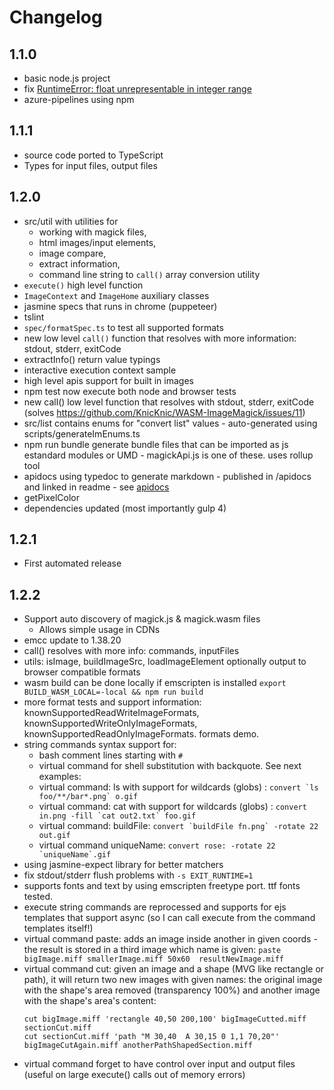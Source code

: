 # Changelog

## 1.1.0

 * basic node.js project
 * fix [RuntimeError: float unrepresentable in integer range](https://github.com/KnicKnic/WASM-ImageMagick/issues/12)
 * azure-pipelines using npm 

## 1.1.1

 * source code ported to TypeScript
 * Types for input files, output files

## 1.2.0

 * src/util with utilities for 
   * working with magick files, 
   * html images/input elements, 
   * image compare, 
   * extract information, 
   * command line string to `call()` array conversion utility
 * `execute()` high level function
 * `ImageContext` and `ImageHome` auxiliary classes
 * jasmine specs that runs in chrome (puppeteer)
 * tslint
 * `spec/formatSpec.ts` to test all supported formats 
 * new low level `call()` function that resolves with more information: stdout, stderr, exitCode
 * extractInfo() return value  typings 
 * interactive execution context sample
 * high level apis support for built in images
 * npm test now execute both node and browser tests
 * new call() low level function that resolves with stdout, stderr, exitCode (solves https://github.com/KnicKnic/WASM-ImageMagick/issues/11)
 * src/list contains  enums for "convert list" values - auto-generated using scripts/generateImEnums.ts
 * npm run bundle generate bundle files that can be imported as js estandard modules or UMD - magickApi.js is one of these. uses rollup tool
 * apidocs using typedoc to generate markdown - published in /apidocs and linked in readme - see [apidocs](https://github.com/KnicKnic/WASM-ImageMagick/tree/sample-sinteractive-/apidocs)
 * getPixelColor
 * dependencies updated (most importantly gulp 4)

 
## 1.2.1

 * First automated release

## 1.2.2

 * Support auto discovery of magick.js & magick.wasm files
   * Allows simple usage in CDNs
 * emcc update to 1.38.20
 * call() resolves with more info: commands, inputFiles
 * utils: isImage, buildImageSrc, loadImageElement optionally output to browser compatible formats
 * wasm build can be done locally if emscripten is installed ```export BUILD_WASM_LOCAL=-local && npm run build```
 * more format tests and support information: knownSupportedReadWriteImageFormats, knownSupportedWriteOnlyImageFormats, knownSupportedReadOnlyImageFormats. formats demo. 
 * string commands syntax support for:
   * bash comment lines starting with `#`
   * virtual command for shell substitution with backquote. See next examples:
   * virtual command: ls with support for wildcards (globs) : ``convert `ls foo/**/bar*.png` o.gif``
   * virtual command: cat with support for wildcards (globs) : ``convert in.png -fill `cat out2.txt` foo.gif``
   * virtual command: buildFile: ``convert `buildFile fn.png` -rotate 22 out.gif``
   * virtual command uniqueName: ``convert rose: -rotate 22 `uniqueName`.gif``
 * using jasmine-expect library for better matchers
 * fix stdout/stderr flush problems with `-s EXIT_RUNTIME=1`
 * supports fonts and text by using emscripten freetype port. ttf fonts tested. 
 * execute string commands are reprocessed and supports for ejs templates that support async (so I can call execute from the command templates itself!)
 * virtual command paste: adds an image inside another in given coords - the result is stored in a third image which name is given: 
    ```paste bigImage.miff smallerImage.miff 50x60  resultNewImage.miff```
 * virtual command cut: given an image and a shape (MVG like rectangle or path), it will return two new images with given names: the original image with the shape's area removed (transparency 100%) and another image with the shape's area's content: 
   ```
   cut bigImage.miff 'rectangle 40,50 200,100' bigImageCutted.miff sectionCut.miff
   cut sectionCut.miff 'path "M 30,40  A 30,15 0 1,1 70,20"' bigImageCutAgain.miff anotherPathShapedSection.miff
   ```
 * virtual command forget to have control over input and output files (useful on large execute() calls  out of memory errors)